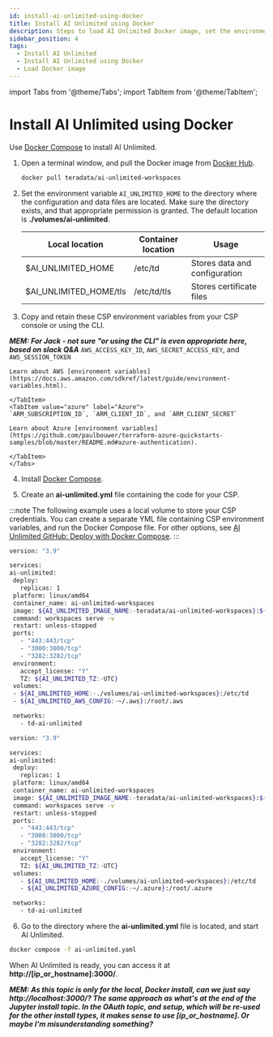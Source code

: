 ```yaml
---
id: install-ai-unlimited-using-docker
title: Install AI Unlimited using Docker
description: Steps to load AI Unlimited Docker image, set the environment, and install AI Unlimited using Docker Compose.
sidebar_position: 4
tags:
  - Install AI Unlimited
  - Install AI Unlimited using Docker
  - Load Docker image
---
```

import Tabs from '@theme/Tabs';
import TabItem from '@theme/TabItem';

# Install AI Unlimited using Docker

Use [Docker Compose](https://docs.docker.com/compose/) to install AI Unlimited. 

1. Open a terminal window, and pull the Docker image from [Docker Hub](https://hub.docker.com/r/teradata/ai-unlimited-workspaces). 

    ```bash
    docker pull teradata/ai-unlimited-workspaces
    ```
2. Set the environment variable `AI_UNLIMITED_HOME` to the directory where the configuration and data files are located. Make sure the directory exists, and that appropriate permission is granted. The default location is **./volumes/ai-unlimited**.

    | **Local location** | **Container location** | **Usage** |
    |----------------|--------------------|-------|
    | $AI_UNLIMITED_HOME | /etc/td | Stores data and configuration |
    | $AI_UNLIMITED_HOME/tls | /etc/td/tls | Stores certificate files |
	
3. Copy and retain these CSP environment variables from your CSP console or using the CLI. 

***MEM: For Jack - not sure "or using the CLI" is even appropriate here, based on slack Q&A***
    <Tabs>
    <TabItem value="aws" label="AWS" default>
    `AWS_ACCESS_KEY_ID`, `AWS_SECRET_ACCESS_KEY`, and `AWS_SESSION_TOKEN`

    Learn about AWS [environment variables](https://docs.aws.amazon.com/sdkref/latest/guide/environment-variables.html).
	
    </TabItem>
    <TabItem value="azure" label="Azure">
    `ARM_SUBSCRIPTION_ID`, `ARM_CLIENT_ID`, and `ARM_CLIENT_SECRET`

    Learn about Azure [environment variables](https://github.com/paulbouwer/terraform-azure-quickstarts-samples/blob/master/README.md#azure-authentication).
	
    </TabItem>
    </Tabs>

4. Install [Docker Compose](https://docs.docker.com/compose/install/). 

5.	Create an **ai-unlimited.yml** file containing the code for your CSP.

:::note 
The following example uses a local volume to store your CSP credentials. You can create a separate YML file containing CSP environment variables, and run the Docker Compose file. For other options, see [AI Unlimited GitHub: Deploy with Docker Compose](https://github.com/Teradata/ai-unlimited/blob/develop/deployments/docker/README.md).
:::

   <Tabs>
   <TabItem value="aws1" label="AWS">
   
   ```bash title="AWS Docker Compose"
version: "3.9"

services:
  ai-unlimited:
    deploy:
      replicas: 1
    platform: linux/amd64
    container_name: ai-unlimited-workspaces
    image: ${AI_UNLIMITED_IMAGE_NAME:-teradata/ai-unlimited-workspaces}:${AI_UNLIMITED_IMAGE_TAG:-latest}
    command: workspaces serve -v
    restart: unless-stopped
    ports:
      - "443:443/tcp"
      - "3000:3000/tcp"
      - "3282:3282/tcp"
    environment:
      accept_license: "Y"
      TZ: ${AI_UNLIMITED_TZ:-UTC}
    volumes:
    - ${AI_UNLIMITED_HOME:-./volumes/ai-unlimited-workspaces}:/etc/td
    - ${AI_UNLIMITED_AWS_CONFIG:-~/.aws}:/root/.aws

    networks:
      - td-ai-unlimited
   
   ```
   </TabItem>
   <TabItem value="azure" label="Azure">

   ```bash title="Azure Docker Compose"
version: "3.9"

services:
  ai-unlimited:
    deploy:
      replicas: 1
    platform: linux/amd64
    container_name: ai-unlimited-workspaces
    image: ${AI_UNLIMITED_IMAGE_NAME:-teradata/ai-unlimited-workspaces}:${AI_UNLIMITED_IMAGE_TAG:-latest}
    command: workspaces serve -v
    restart: unless-stopped
    ports:
      - "443:443/tcp"
      - "3000:3000/tcp"
      - "3282:3282/tcp"
    environment:
      accept_license: "Y"
      TZ: ${AI_UNLIMITED_TZ:-UTC}
    volumes:
      - ${AI_UNLIMITED_HOME:-./volumes/ai-unlimited-workspaces}:/etc/td
      - ${AI_UNLIMITED_AZURE_CONFIG:-~/.azure}:/root/.azure

    networks:
      - td-ai-unlimited
   
   ```
   </TabItem>
   </Tabs>
   
6.	Go to the directory where the **ai-unlimited.yml** file is located, and start AI Unlimited.

```bash title="Docker Compose Run"
docker compose -f ai-unlimited.yaml
```
When AI Unlimited is ready, you can access it at **http://[ip_or_hostname]:3000/**.

***MEM: As this topic is only for the local, Docker install, can we just say http://localhost:3000/? The same approach as what's at the end of the Jupyter install topic. In the OAuth topic, and setup, which will be re-used for the other install types, it makes sense to use [ip_or_hostname]. Or maybe I'm misunderstanding something?***



